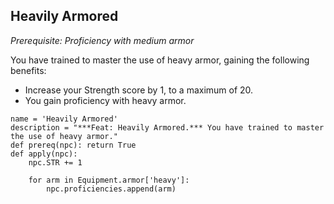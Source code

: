## Heavily Armored
*Prerequisite: Proficiency with medium armor*

You have trained to master the use of heavy armor, gaining the following benefits:

* Increase your Strength score by 1, to a maximum of 20.
* You gain proficiency with heavy armor.

```
name = 'Heavily Armored'
description = "***Feat: Heavily Armored.*** You have trained to master the use of heavy armor."
def prereq(npc): return True
def apply(npc):
    npc.STR += 1

    for arm in Equipment.armor['heavy']:
        npc.proficiencies.append(arm)
```
